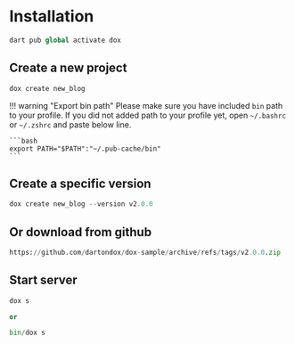 # Installation

```py
dart pub global activate dox
```

## Create a new project

```py
dox create new_blog
```
!!! warning "Export bin path"
    Please make sure you have included `bin` path to your profile. If you did not added path to your profile yet, open `~/.bashrc` or `~/.zshrc` and paste below line.
    
    ```bash
    export PATH="$PATH":"~/.pub-cache/bin"
    ```

## Create a specific version

```py
dox create new_blog --version v2.0.0
```

## Or download from github

```py
https://github.com/dartondox/dox-sample/archive/refs/tags/v2.0.0.zip
```

## Start server

```py
dox s

or 

bin/dox s
```